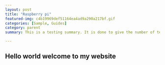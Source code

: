 ```yaml
---
layout: post
title: "Raspberry pi"
featured-img: c4b19969def51164ea4ad9a290a217bf.gif
categories: [Sample, Guides]
category: parent
summary: This is a testing summary. It is done to give the number of text showing on the cards.

---
```


## Hello world welcome to my website